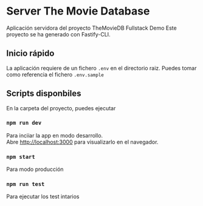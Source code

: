 # Server The Movie Database

Aplicación servidora del proyecto TheMovieDB Fullstack Demo
Este proyecto se ha generado con Fastify-CLI.

## Inicio rápido

La aplicación requiere de un fichero `.env` en el directorio raiz. Puedes tomar como referencia el fichero `.env.sample`

## Scripts disponbiles

En la carpeta del proyecto, puedes ejecutar

### `npm run dev`

Para inciiar la app en modo desarrollo.\
Abre [http://localhost:3000](http://localhost:3000) para visualizarlo en el navegador.

### `npm start`

Para modo producción

### `npm run test`

Para ejecutar los test intarios
